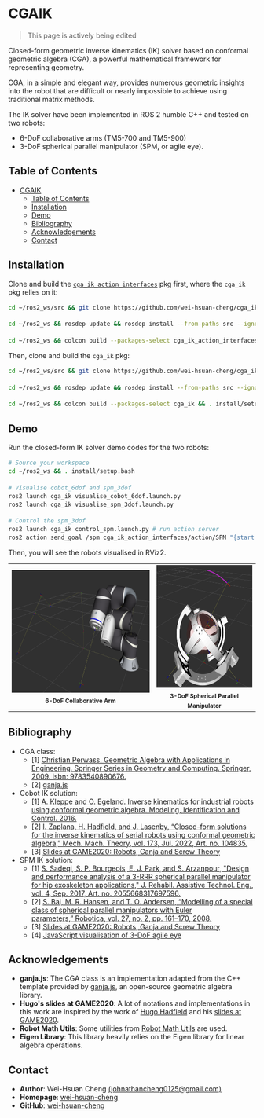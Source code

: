 # CGAIK

>This page is actively being edited

Closed-form geometric inverse kinematics (IK) solver based on conformal geometric algebra (CGA), a powerful mathematical framework for representing geometry. 

CGA, in a simple and elegant way, provides numerous geometric insights into the robot that are difficult or nearly impossible to achieve using traditional matrix methods. 

The IK solver have been implemented in ROS 2 humble C++ and tested on two robots:
- 6-DoF collaborative arms (TM5-700 and TM5-900)
- 3-DoF spherical parallel manipulator (SPM, or agile eye).

## Table of Contents

- [CGAIK](https://github.com/wei-hsuan-cheng/cga_ik.git)
    - [Table of Contents](#table-of-contents)
    - [Installation](#installation)
    - [Demo](#demo)
    - [Bibliography](#bibliography)
    - [Acknowledgements](#acknowledgements)
    - [Contact](#contact)

## Installation

Clone and build the [`cga_ik_action_interfaces`](https://github.com/wei-hsuan-cheng/cga_ik_action_interfaces) pkg first, where the `cga_ik` pkg relies on it:
```bash
cd ~/ros2_ws/src && git clone https://github.com/wei-hsuan-cheng/cga_ik_action_interfaces.git

cd ~/ros2_ws && rosdep update && rosdep install --from-paths src --ignore-src -r -y

cd ~/ros2_ws && colcon build --packages-select cga_ik_action_interfaces && . install/setup.bash
```


Then, clone and build the `cga_ik` pkg:
```bash
cd ~/ros2_ws/src && git clone https://github.com/wei-hsuan-cheng/cga_ik.git

cd ~/ros2_ws && rosdep update && rosdep install --from-paths src --ignore-src -r -y

cd ~/ros2_ws && colcon build --packages-select cga_ik && . install/setup.bash
```

## Demo

Run the closed-form IK solver demo codes for the two robots:
```bash
# Source your workspace
cd ~/ros2_ws && . install/setup.bash

# Visualise cobot_6dof and spm_3dof
ros2 launch cga_ik visualise_cobot_6dof.launch.py
ros2 launch cga_ik visualise_spm_3dof.launch.py

# Control the spm_3dof
ros2 launch cga_ik control_spm.launch.py # run action server
ros2 action send_goal /spm cga_ik_action_interfaces/action/SPM "{start: true}" # action client
```

Then, you will see the robots visualised in RViz2.
<p align="center">
  <table>
    <tr>
      <td align="center">
        <img src="/images/cobot_6dof_rviz.png" height="250px"/>
        <br/>
        <sub><b>6-DoF Collaborative Arm</b></sub>
      </td>
      <td align="center">
        <img src="/images/spm_3dof_rviz.png" height="250px"/>
        <br/>
        <sub><b>3-DoF Spherical Parallel Manipulator</b></sub>
      </td>
    </tr>
  </table>
</p>

## Bibliography
- CGA class:
  - [1] [Christian Perwass. Geometric Algebra with Applications in Engineering. Springer Series in Geometry and Computing. Springer, 2009. isbn: 9783540890676.](https://link.springer.com/content/pdf/10.1007/978-3-540-89068-3.pdf)
  - [2] [ganja.js](https://github.com/enkimute/ganja.js)
- Cobot IK solution:
  - [1] [A. Kleppe and O. Egeland. Inverse kinematics for industrial robots using conformal geometric algebra. Modeling, Identification and Control. 2016.](https://www.mic-journal.no/ABS/MIC-2016-1-6.asp/)
  - [2] [I. Zaplana, H. Hadfield, and J. Lasenby, “Closed-form solutions for the inverse kinematics of serial robots using conformal geometric algebra,” Mech. Mach. Theory, vol. 173, Jul. 2022, Art. no. 104835.](https://www.sciencedirect.com/science/article/pii/S0094114X22001045)
  - [3] [Slides at GAME2020: Robots, Ganja and Screw Theory](https://slides.com/hugohadfield/game2020)
- SPM IK solution:
  - [1] [S. Sadeqi, S. P. Bourgeois, E. J. Park, and S. Arzanpour, "Design and performance analysis of a 3-RRR spherical parallel manipulator for hip exoskeleton applications," J. Rehabil. Assistive Technol. Eng., vol. 4, Sep. 2017, Art. no. 2055668317697596.](https://journals.sagepub.com/doi/abs/10.1177/2055668317697596)
  - [2] [S. Bai, M. R. Hansen, and T. O. Andersen, “Modelling of a special class of spherical parallel manipulators with Euler parameters,” Robotica, vol. 27, no. 2, pp. 161–170, 2008.](https://www.cambridge.org/core/journals/robotica/article/modelling-of-a-special-class-of-spherical-parallel-manipulators-with-euler-parameters/5B8BE86739A98697E82C818660C020D4)
  - [3] [Slides at GAME2020: Robots, Ganja and Screw Theory](https://slides.com/hugohadfield/game2020)
  - [4] [JavaScript visualisation of 3-DoF agile eye](https://enkimute.github.io/ganja.js/examples/coffeeshop.html#2DmBscfSXO)
  

## Acknowledgements

- **ganja.js**: The CGA class is an implementation adapted from the C++ template provided by [ganja.js](https://github.com/enkimute/ganja.js), an open-source geometric algebra library.
- **Hugo's slides at GAME2020**: A lot of notations and implementations in this work are inspired by the work of [Hugo Hadfield](https://hh409.user.srcf.net) and his [slides at GAME2020](https://slides.com/hugohadfield/game2020).
- **Robot Math Utils**: Some utilities from [Robot Math Utils](https://github.com/wei-hsuan-cheng/robot_math_utils) are used.
- **Eigen Library**: This library heavily relies on the Eigen library for linear algebra operations.

## Contact

- **Author**: Wei-Hsuan Cheng [(johnathancheng0125@gmail.com)](mailto:johnathancheng0125@gmail.com)
- **Homepage**: [wei-hsuan-cheng](https://wei-hsuan-cheng.github.io)
- **GitHub**: [wei-hsuan-cheng](https://github.com/wei-hsuan-cheng)







